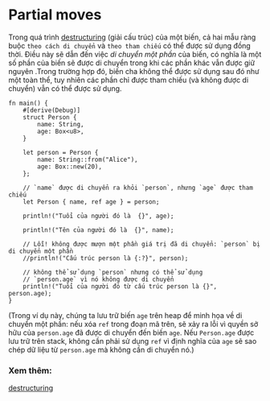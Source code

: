 # Partial moves

Trong quá trình [destructuring] (giải cấu trúc) của một biến, cả hai mẫu ràng buộc
`theo cách di chuyển` và `theo tham chiếu` có thể được sử dụng đồng thời.
Điều này sẽ dẫn đến việc _di chuyển một phần_ của biến, có nghĩa
là một số phần của biến sẽ được di chuyển trong khi các phần khác vẫn được giữ nguyên
.Trong trường hợp đó, biến cha không thể được sử dụng sau đó như một
toàn thể, tuy nhiên các phần chỉ được tham chiếu (và không được di chuyển) vẫn có thể được sử dụng.

```rust,editable
fn main() {
    #[derive(Debug)]
    struct Person {
        name: String,
        age: Box<u8>,
    }

    let person = Person {
        name: String::from("Alice"),
        age: Box::new(20),
    };

    // `name` được di chuyển ra khỏi `person`, nhưng `age` được tham chiếu
    let Person { name, ref age } = person;

    println!("Tuổi của người đó là  {}", age);

    println!("Tên của người đó là  {}", name);

    // Lỗi! không được mượn một phần giá trị đã di chuyển: `person` bị di chuyển một phần
    //println!("Cấu trúc person là {:?}", person);

    // không thể sử dụng `person` nhưng có thể sử dụng
    // `person.age` vì nó không được di chuyển
    println!("Tuổi của người đó từ cấu trúc person là {}", person.age);
}
```
(Trong ví dụ này, chúng ta lưu trữ biến `age` trên heap để minh họa về di
chuyển một phần: nếu xóa `ref` trong đoạn mã trên, sẽ xảy ra lỗi vì quyền
sở hữu của `person.age` đã được di chuyển đến biến `age`. Nếu `Person.age` được
lưu trữ trên stack, không cần phải sử dụng `ref` vì định nghĩa của `age` sẽ
sao chép dữ liệu từ `person.age` mà không cần di chuyển nó.)

### Xem thêm:
[destructuring][destructuring]

[destructuring]: ../../flow_control/match/destructuring.md